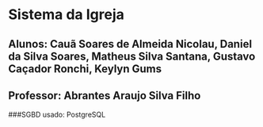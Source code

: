 # Sistema da Igreja

## Alunos: Cauã Soares de Almeida Nicolau, Daniel da Silva Soares, Matheus Silva Santana, Gustavo Caçador Ronchi, Keylyn Gums

## Professor: Abrantes Araujo Silva Filho

###SGBD usado: PostgreSQL
